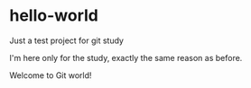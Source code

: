 # hello-world
Just a test project for git study

I'm here only for the study, exactly the same reason as before.

Welcome to Git world!

